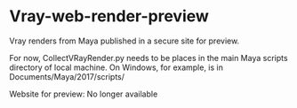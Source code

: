# Vray-web-render-preview
Vray renders from Maya published in a secure site for preview.

For now, CollectVRayRender.py needs to be places in the main Maya scripts directory of local machine. On Windows, for example, is in Documents/Maya/2017/scripts/


Website for preview: No longer available
